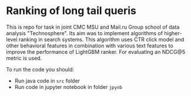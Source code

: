 # Ranking of long tail queris

This is repo for task in joint CMC MSU and Mail.ru Group school of data analysis "Technosphere". 
Its aim was to implement algorithms of higher-level ranking in search systems. 
This algorithm uses CTR click model and other behavioral features in combination with various text features to improve the performance of LightGBM ranker.
For evaluating an NDCG@5 metric is used.

To run the code you should:
- Run java code in ```src``` folder
- Run code in jupyter notebook in folder ```jpynb```
